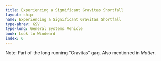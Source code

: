 ```yaml
---
title: Experiencing a Significant Gravitas Shortfall
layout: ship
name: Experiencing a Significant Gravitas Shortfall
type-abrev: GSV
type-long: General Systems Vehicle
book: Look to Windward
index: 6
---
```


<span class="note">Note:</span> Part of the long running "Gravitas" gag. Also mentioned in <em>Matter</em>.
